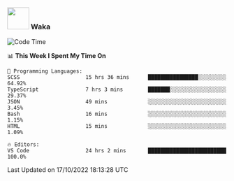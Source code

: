 ### <img src="https://media.giphy.com/media/VgCDAzcKvsR6OM0uWg/giphy.gif" width="50"> Waka

  <!--START_SECTION:waka-->
![Code Time](http://img.shields.io/badge/Code%20Time-950%20hrs%2055%20mins-blue)

📊 **This Week I Spent My Time On** 

```text
💬 Programming Languages: 
SCSS                     15 hrs 36 mins      ████████████████░░░░░░░░░   64.92% 
TypeScript               7 hrs 3 mins        ███████░░░░░░░░░░░░░░░░░░   29.37% 
JSON                     49 mins             ░░░░░░░░░░░░░░░░░░░░░░░░░   3.45% 
Bash                     16 mins             ░░░░░░░░░░░░░░░░░░░░░░░░░   1.15% 
HTML                     15 mins             ░░░░░░░░░░░░░░░░░░░░░░░░░   1.09%

🔥 Editors: 
VS Code                  24 hrs 2 mins       █████████████████████████   100.0%

```


 Last Updated on 17/10/2022 18:13:28 UTC
<!--END_SECTION:waka-->
